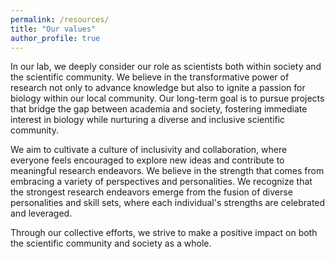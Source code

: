 ```yaml
---
permalink: /resources/
title: "Our values"
author_profile: true
---
```


In our lab, we deeply consider our role as scientists both within society and the scientific community. We believe in the transformative power of research not only to advance knowledge but also to ignite a passion for biology within our local community. Our long-term goal is to pursue projects that bridge the gap between academia and society, fostering immediate interest in biology while nurturing a diverse and inclusive scientific community.

We aim to cultivate a culture of inclusivity and collaboration, where everyone feels encouraged to explore new ideas and contribute to meaningful research endeavors. We believe in the strength that comes from embracing a variety of perspectives and personalities. We recognize that the strongest research endeavors emerge from the fusion of diverse personalities and skill sets, where each individual's strengths are celebrated and leveraged. 

Through our collective efforts, we strive to make a positive impact on both the scientific community and society as a whole. 
